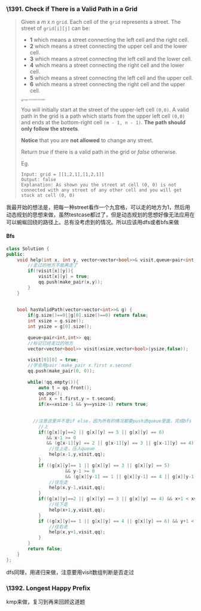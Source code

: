 ### \1391. Check if There is a Valid Path in a Grid

> Given a *m* x *n* `grid`. Each cell of the `grid` represents a street. The street of `grid[i][j]` can be:
>
> - **1** which means a street connecting the left cell and the right cell.
> - **2** which means a street connecting the upper cell and the lower cell.
> - **3** which means a street connecting the left cell and the lower cell.
> - **4** which means a street connecting the right cell and the lower cell.
> - **5** which means a street connecting the left cell and the upper cell.
> - **6** which means a street connecting the right cell and the upper cell.
>
> <img src="/Users/apple/Library/Application Support/typora-user-images/image-20200401141518967.png" alt="image-20200401141518967" style="zoom: 33%;" />
>
> You will initially start at the street of the upper-left cell `(0,0)`. A valid path in the grid is a path which starts from the upper left cell `(0,0)` and ends at the bottom-right cell `(m - 1, n - 1)`. **The path should only follow the streets**.
>
> **Notice** that you are **not allowed** to change any street.
>
> Return *true* if there is a valid path in the grid or *false* otherwise.
>
> Eg.
>
> ```
> Input: grid = [[1,2,1],[1,2,1]]
> Output: false
> Explanation: As shown you the street at cell (0, 0) is not connected with any street of any other cell and you will get stuck at cell (0, 0)
> ```

我最开始的想法是，把每一种street看作一个九宫格，可以走的地方为1，然后用动态规划的思想来做，虽然testcase都过了，但是动态规划的思想好像无法应用在可以蜿蜒回绕的路径上。总有没考虑到的情况。所以应该用dfs或者bfs来做

#### Bfs

```c++
class Solution {
public:
    void help(int x, int y, vector<vector<bool>>& visit,queue<pair<int,int>>& qq){
        //走过的地方不能再走了
        if(!visit[x][y]){
            visit[x][y] = true;
            qq.push(make_pair(x,y));
        }
    }
    
    
    bool hasValidPath(vector<vector<int>>& g) {
        if(g.size()==0||g[0].size()==0) return false;
        int xsize = g.size();
        int ysize = g[0].size();
        
        queue<pair<int,int>> qq;
        //标记已经走过的地方
        vector<vector<bool>> visit(xsize,vector<bool>(ysize,false));
        
        visit[0][0] = true;
        //学会用pair：make_pair x.first x.second
        qq.push(make_pair(0, 0));
        
        while(!qq.empty()){
            auto t = qq.front();
            qq.pop();
            int x = t.first,y = t.second;
            if(x==xsize-1 && y==ysize-1) return true;
            
          
          //注意这里并不是if else，因为所有的情况都要push进queue里面，完成bfs
            //上
            if((g[x][y]==2 || g[x][y] == 5 || g[x][y] == 6)
               && x-1 >= 0
               && (g[x-1][y] == 2 || g[x-1][y] == 3 || g[x-1][y] == 4)){
                //往上走，压入queue
                help(x-1,y,visit,qq);
            }
            if ((g[x][y]== 1 || g[x][y] == 3 || g[x][y] == 5)
                      && y-1 >= 0
                      && (g[x][y-1] == 1 || g[x][y-1] == 4 || g[x][y-1] == 6)){
                //往左走
                help(x,y-1,visit,qq);
            }
            if((g[x][y]==2 || g[x][y] == 3 || g[x][y] == 4) && x+1 < xsize && (g[x+1][y] == 2 || g[x+1][y] == 5 || g[x+1][y] == 6)){
                //往下走
                help(x+1,y,visit,qq);
            }
            if ((g[x][y]== 1 || g[x][y] == 4 || g[x][y] == 6) && y+1 < ysize && (g[x][y+1] == 1 || g[x][y+1] == 3 || g[x][y+1] == 5)){
                //往右走
                help(x,y+1,visit,qq);
            }
        }
        return false;
    }
};
```

dfs同理，用递归来做，注意要用visit数组判断是否走过

### \1392. Longest Happy Prefix

kmp来做，复习到再来回顾这道题

